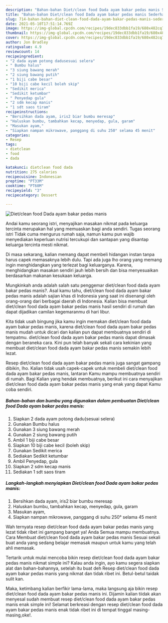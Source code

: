 ```yaml
---
description: "Bahan-bahan Diet/clean food Dada ayam bakar pedas manis Sederhana dan Mudah Dibuat"
title: "Bahan-bahan Diet/clean food Dada ayam bakar pedas manis Sederhana dan Mudah Dibuat"
slug: 714-bahan-bahan-diet-clean-food-dada-ayam-bakar-pedas-manis-sederhana-dan-mudah-dibuat
date: 2021-05-10T17:51:14.769Z
image: https://img-global.cpcdn.com/recipes/19dec833dbb1fa19/680x482cq70/dietclean-food-dada-ayam-bakar-pedas-manis-foto-resep-utama.jpg
thumbnail: https://img-global.cpcdn.com/recipes/19dec833dbb1fa19/680x482cq70/dietclean-food-dada-ayam-bakar-pedas-manis-foto-resep-utama.jpg
cover: https://img-global.cpcdn.com/recipes/19dec833dbb1fa19/680x482cq70/dietclean-food-dada-ayam-bakar-pedas-manis-foto-resep-utama.jpg
author: Jon Bradley
ratingvalue: 4.9
reviewcount: 14
recipeingredient:
- "2 dada ayam potong dadusesuai selera"
- " Bumbu halus"
- "3 siung bawang merah"
- "2 siung bawang putih"
- "1 biji cabe besar"
- "10 biji cabe kecil boleh skip"
- "Sedikit merica"
- "Sedikit ketumbar"
- " Penyedap gula"
- "2 sdm kecap manis"
- "1 sdt saos tiram"
recipeinstructions:
- "Bersihkan dada ayam, iris2 biar bumbu meresap"
- "Haluskan bumbu, tambahkan kecap, menyedap, gula, garam"
- "Masukan ayam,"
- "Siapkan nampan mikrowave, panggang di suhu 250° selama 45 menit"
categories:
- Resep
tags:
- dietclean
- food
- dada

katakunci: dietclean food dada 
nutrition: 275 calories
recipecuisine: Indonesian
preptime: "PT33M"
cooktime: "PT60M"
recipeyield: "3"
recipecategory: Dessert

---
```



![Diet/clean food Dada ayam bakar pedas manis](https://img-global.cpcdn.com/recipes/19dec833dbb1fa19/680x482cq70/dietclean-food-dada-ayam-bakar-pedas-manis-foto-resep-utama.jpg)

Andai kamu seorang istri, menyajikan masakan nikmat pada keluarga tercinta merupakan hal yang memuaskan bagi anda sendiri. Tugas seorang istri Tidak cuma mengurus rumah saja, namun kamu pun wajib menyediakan keperluan nutrisi tercukupi dan santapan yang disantap keluarga tercinta mesti nikmat.

Di masa  sekarang, kalian memang dapat membeli hidangan instan tanpa harus capek memasaknya lebih dulu. Tapi ada juga lho orang yang memang ingin menghidangkan yang terlezat bagi keluarganya. Karena, menghidangkan masakan sendiri jauh lebih bersih dan bisa menyesuaikan berdasarkan makanan kesukaan keluarga. 



Mungkinkah anda adalah salah satu penggemar diet/clean food dada ayam bakar pedas manis?. Asal kamu tahu, diet/clean food dada ayam bakar pedas manis adalah sajian khas di Indonesia yang saat ini disenangi oleh orang-orang dari berbagai daerah di Indonesia. Kalian bisa membuat diet/clean food dada ayam bakar pedas manis hasil sendiri di rumah dan dapat dijadikan camilan kegemaranmu di hari libur.

Kita tidak usah bingung jika kamu ingin memakan diet/clean food dada ayam bakar pedas manis, karena diet/clean food dada ayam bakar pedas manis mudah untuk dicari dan kalian pun dapat membuatnya sendiri di tempatmu. diet/clean food dada ayam bakar pedas manis dapat dimasak dengan beraneka cara. Kini pun telah banyak sekali cara kekinian yang membuat diet/clean food dada ayam bakar pedas manis semakin lebih lezat.

Resep diet/clean food dada ayam bakar pedas manis juga sangat gampang dibikin, lho. Kalian tidak usah capek-capek untuk membeli diet/clean food dada ayam bakar pedas manis, lantaran Kamu mampu membuatnya sendiri di rumah. Bagi Kalian yang hendak membuatnya, berikut ini cara menyajikan diet/clean food dada ayam bakar pedas manis yang enak yang dapat Kamu coba sendiri.

<!--inarticleads1-->

##### Bahan-bahan dan bumbu yang digunakan dalam pembuatan Diet/clean food Dada ayam bakar pedas manis:

1. Siapkan 2 dada ayam potong dadu(sesuai selera)
1. Gunakan  Bumbu halus
1. Gunakan 3 siung bawang merah
1. Gunakan 2 siung bawang putih
1. Ambil 1 biji cabe besar
1. Siapkan 10 biji cabe kecil (boleh skip)
1. Gunakan Sedikit merica
1. Sediakan Sedikit ketumbar
1. Ambil  Penyedap, gula
1. Siapkan 2 sdm kecap manis
1. Sediakan 1 sdt saos tiram




<!--inarticleads2-->

##### Langkah-langkah menyiapkan Diet/clean food Dada ayam bakar pedas manis:

1. Bersihkan dada ayam, iris2 biar bumbu meresap
1. Haluskan bumbu, tambahkan kecap, menyedap, gula, garam
1. Masukan ayam,
1. Siapkan nampan mikrowave, panggang di suhu 250° selama 45 menit




Wah ternyata resep diet/clean food dada ayam bakar pedas manis yang lezat tidak ribet ini gampang banget ya! Anda Semua mampu membuatnya. Cara Membuat diet/clean food dada ayam bakar pedas manis Sesuai sekali buat anda yang sedang belajar memasak maupun untuk kamu yang telah ahli memasak.

Tertarik untuk mulai mencoba bikin resep diet/clean food dada ayam bakar pedas manis nikmat simple ini? Kalau anda ingin, ayo kamu segera siapkan alat dan bahan-bahannya, setelah itu buat deh Resep diet/clean food dada ayam bakar pedas manis yang nikmat dan tidak ribet ini. Betul-betul taidak sulit kan. 

Maka, ketimbang kalian berfikir lama-lama, maka langsung aja bikin resep diet/clean food dada ayam bakar pedas manis ini. Dijamin kalian tiidak akan menyesal sudah membuat resep diet/clean food dada ayam bakar pedas manis enak simple ini! Selamat berkreasi dengan resep diet/clean food dada ayam bakar pedas manis enak tidak ribet ini di tempat tinggal masing-masing,oke!.

